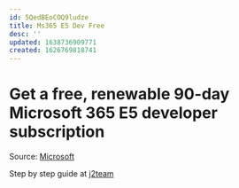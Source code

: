 ```yaml
---
id: 5QedBEoCOQ9ludze
title: Ms365 E5 Dev Free
desc: ''
updated: 1638736909771
created: 1626769818741
---
```

# Get a free, renewable 90-day Microsoft 365 E5 developer subscription

Source: [Microsoft](https://developer.microsoft.com/en-us/microsoft-365/dev-program#Subscription)

Step by step guide at [j2team](https://www.facebook.com/groups/j2team.community/permalink/1586202778378503/)
